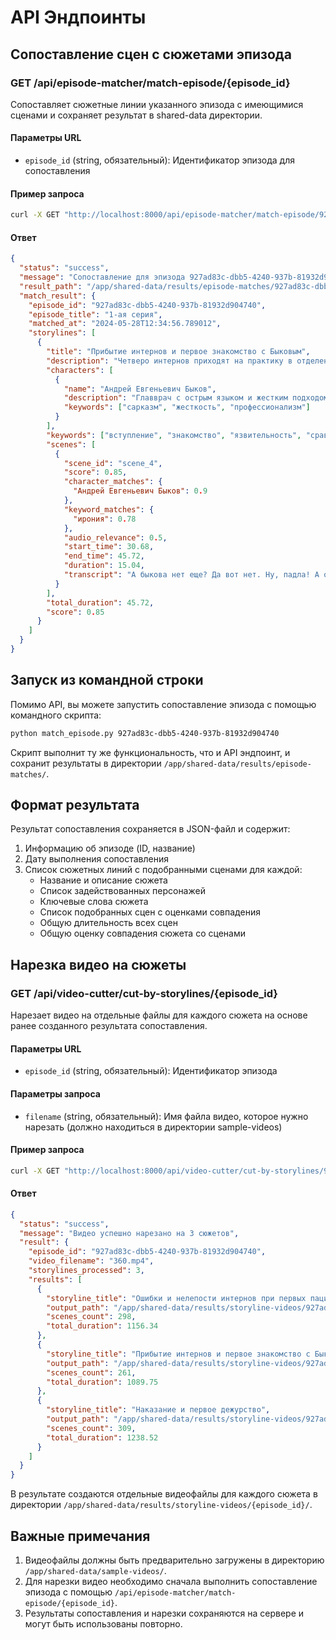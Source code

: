 # API Эндпоинты

## Сопоставление сцен с сюжетами эпизода

### GET /api/episode-matcher/match-episode/{episode_id}

Сопоставляет сюжетные линии указанного эпизода с имеющимися сценами и сохраняет результат в shared-data директории.

#### Параметры URL
- `episode_id` (string, обязательный): Идентификатор эпизода для сопоставления

#### Пример запроса
```bash
curl -X GET "http://localhost:8000/api/episode-matcher/match-episode/927ad83c-dbb5-4240-937b-81932d904740"
```

#### Ответ
```json
{
  "status": "success",
  "message": "Сопоставление для эпизода 927ad83c-dbb5-4240-937b-81932d904740 выполнено успешно",
  "result_path": "/app/shared-data/results/episode-matches/927ad83c-dbb5-4240-937b-81932d904740.json",
  "match_result": {
    "episode_id": "927ad83c-dbb5-4240-937b-81932d904740",
    "episode_title": "1-ая серия",
    "matched_at": "2024-05-28T12:34:56.789012",
    "storylines": [
      {
        "title": "Прибытие интернов и первое знакомство с Быковым",
        "description": "Четверо интернов приходят на практику в отделение к доктору Быкову...",
        "characters": [
          {
            "name": "Андрей Евгеньевич Быков",
            "description": "Главврач с острым языком и жестким подходом к обучению интернов...",
            "keywords": ["сарказм", "жесткость", "профессионализм"]
          }
        ],
        "keywords": ["вступление", "знакомство", "язвительность", "сравнение", "ирония", "первое впечатление"],
        "scenes": [
          {
            "scene_id": "scene_4",
            "score": 0.85,
            "character_matches": {
              "Андрей Евгеньевич Быков": 0.9
            },
            "keyword_matches": {
              "ирония": 0.78
            },
            "audio_relevance": 0.5,
            "start_time": 30.68,
            "end_time": 45.72,
            "duration": 15.04,
            "transcript": "А быкова нет еще? Да вот нет. Ну, падла! А она сорвешься на опасную скотину! Почему, паскуды? Что за человек-то такой?"
          }
        ],
        "total_duration": 45.72,
        "score": 0.85
      }
    ]
  }
}
```

## Запуск из командной строки

Помимо API, вы можете запустить сопоставление эпизода с помощью командного скрипта:

```bash
python match_episode.py 927ad83c-dbb5-4240-937b-81932d904740
```

Скрипт выполнит ту же функциональность, что и API эндпоинт, и сохранит результаты в директории `/app/shared-data/results/episode-matches/`.

## Формат результата

Результат сопоставления сохраняется в JSON-файл и содержит:

1. Информацию об эпизоде (ID, название)
2. Дату выполнения сопоставления
3. Список сюжетных линий с подобранными сценами для каждой:
   - Название и описание сюжета
   - Список задействованных персонажей
   - Ключевые слова сюжета
   - Список подобранных сцен с оценками совпадения
   - Общую длительность всех сцен
   - Общую оценку совпадения сюжета со сценами

## Нарезка видео на сюжеты

### GET /api/video-cutter/cut-by-storylines/{episode_id}

Нарезает видео на отдельные файлы для каждого сюжета на основе ранее созданного результата сопоставления.

#### Параметры URL
- `episode_id` (string, обязательный): Идентификатор эпизода

#### Параметры запроса
- `filename` (string, обязательный): Имя файла видео, которое нужно нарезать (должно находиться в директории sample-videos)

#### Пример запроса
```bash
curl -X GET "http://localhost:8000/api/video-cutter/cut-by-storylines/927ad83c-dbb5-4240-937b-81932d904740?filename=360.mp4"
```

#### Ответ
```json
{
  "status": "success",
  "message": "Видео успешно нарезано на 3 сюжетов",
  "result": {
    "episode_id": "927ad83c-dbb5-4240-937b-81932d904740",
    "video_filename": "360.mp4",
    "storylines_processed": 3,
    "results": [
      {
        "storyline_title": "Ошибки и нелепости интернов при первых пациентах",
        "output_path": "/app/shared-data/results/storyline-videos/927ad83c-dbb5-4240-937b-81932d904740/Ошибки_и_нелепости_интернов_при_первых_пациентах.mp4",
        "scenes_count": 298,
        "total_duration": 1156.34
      },
      {
        "storyline_title": "Прибытие интернов и первое знакомство с Быковым",
        "output_path": "/app/shared-data/results/storyline-videos/927ad83c-dbb5-4240-937b-81932d904740/Прибытие_интернов_и_первое_знакомство_с_Быковым.mp4",
        "scenes_count": 261,
        "total_duration": 1089.75
      },
      {
        "storyline_title": "Наказание и первое дежурство",
        "output_path": "/app/shared-data/results/storyline-videos/927ad83c-dbb5-4240-937b-81932d904740/Наказание_и_первое_дежурство.mp4",
        "scenes_count": 309,
        "total_duration": 1238.52
      }
    ]
  }
}
```

В результате создаются отдельные видеофайлы для каждого сюжета в директории `/app/shared-data/results/storyline-videos/{episode_id}/`.

## Важные примечания

1. Видеофайлы должны быть предварительно загружены в директорию `/app/shared-data/sample-videos/`.
2. Для нарезки видео необходимо сначала выполнить сопоставление эпизода с помощью `/api/episode-matcher/match-episode/{episode_id}`.
3. Результаты сопоставления и нарезки сохраняются на сервере и могут быть использованы повторно. 